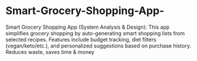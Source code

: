 # Smart-Grocery-Shopping-App-
Smart Grocery Shopping App (System Analysis &amp; Design): This app simplifies grocery shopping by auto-generating smart shopping lists from selected recipes. Features include budget tracking, diet filters (vegan/keto/etc.), and personalized suggestions based on purchase history. Reduces waste, saves time &amp; money
